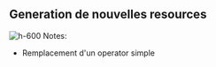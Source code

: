 
<!-- .slide: class="flex-row center" data-background="./assets/volcamp/bkgnd-main2.png"-->
## Generation de nouvelles resources
![h-600](./assets/techready/generating-demo.png)
Notes:
- Remplacement d'un operator simple

